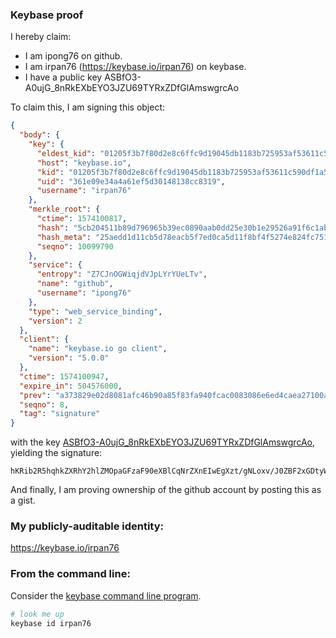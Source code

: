 ### Keybase proof

I hereby claim:

  * I am ipong76 on github.
  * I am irpan76 (https://keybase.io/irpan76) on keybase.
  * I have a public key ASBfO3-A0ujG_8nRkEXbEYO3JZU69TYRxZDfGlAmswgrcAo

To claim this, I am signing this object:

```json
{
  "body": {
    "key": {
      "eldest_kid": "01205f3b7f80d2e8c6ffc9d19045db1183b725953af53611c590df1a5026b3082b700a",
      "host": "keybase.io",
      "kid": "01205f3b7f80d2e8c6ffc9d19045db1183b725953af53611c590df1a5026b3082b700a",
      "uid": "361e09e34a4a61ef5d30148138cc8319",
      "username": "irpan76"
    },
    "merkle_root": {
      "ctime": 1574100817,
      "hash": "5cb204511b89d796965b39ec0890aab0dd25e30b1e29526a91f6c1ab95ec6889c576a388e30aa279636a40864ed418857b3d7db53a8bfa2eb1d6c71547c391e3",
      "hash_meta": "25aedd1d11cb5d78eacb5f7ed0ca5d11f8bf4f5274e824fc751906a7b1e0fbf7",
      "seqno": 10099790
    },
    "service": {
      "entropy": "Z7CJnOGWiqjdVJpLYrYUeLTv",
      "name": "github",
      "username": "ipong76"
    },
    "type": "web_service_binding",
    "version": 2
  },
  "client": {
    "name": "keybase.io go client",
    "version": "5.0.0"
  },
  "ctime": 1574100947,
  "expire_in": 504576000,
  "prev": "a373829e02d8081afc46b90a85f83fa940fcac0083086e6ed4caea27100a7fed",
  "seqno": 8,
  "tag": "signature"
}
```

with the key [ASBfO3-A0ujG_8nRkEXbEYO3JZU69TYRxZDfGlAmswgrcAo](https://keybase.io/irpan76), yielding the signature:

```
hKRib2R5hqhkZXRhY2hlZMOpaGFzaF90eXBlCqNrZXnEIwEgXzt/gNLoxv/J0ZBF2xGDtyWVOvU2EcWQ3xpQJrMIK3AKp3BheWxvYWTESpcCCMQgo3OCngLYCBr8RrkKhfg/qUD8rACDCG5u1MrqJxAKf+3EICQpOJeGUy/uSrUe6MKps7jr9WKas7xuYVf2aCOMdsKKAgHCo3NpZ8RAjUjGsSRqRcG8r+/UTXNn2OHD6SfuTCfBYG8953UP6bQrPluAnRxSgc2UPW8XEKUYpiW9V5gfFxk96QgeMmD7B6hzaWdfdHlwZSCkaGFzaIKkdHlwZQildmFsdWXEIKQsGXZoY/1ZfgewvVWzABNKBLijBXBrYPA9I0uAfexRo3RhZ80CAqd2ZXJzaW9uAQ==

```

And finally, I am proving ownership of the github account by posting this as a gist.

### My publicly-auditable identity:

https://keybase.io/irpan76

### From the command line:

Consider the [keybase command line program](https://keybase.io/download).

```bash
# look me up
keybase id irpan76
```
